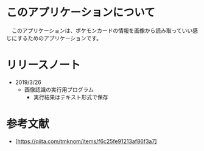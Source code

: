 # このアプリケーションについて
　このアプリケーションは、ポケモンカードの情報を画像から読み取っていい感じにするためのアプリケーションです。
# リリースノート
- 2019/3/26
  - 画像認識の実行用プログラム
    - 実行結果はテキスト形式で保存
# 参考文献
- [https://qiita.com/tmknom/items/f6c25fe91213af86f3a7]